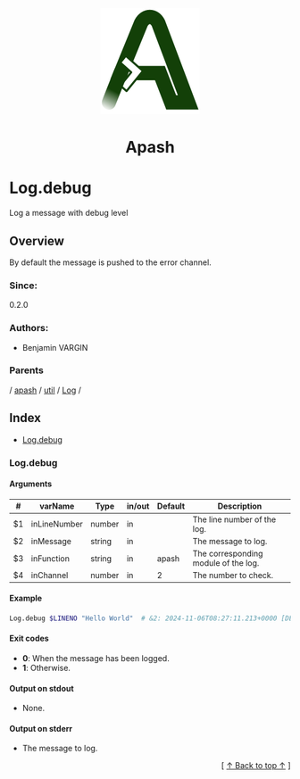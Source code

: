 
<div align='center' id='apash-top'>
  <a href='https://github.com/hastec-fr/apash'>
    <img alt='apash-logo' src='../../../../../../assets/apash-logo.svg'/>
  </a>

  # Apash
</div>

# Log.debug

Log a message with debug level

## Overview

By default the message is pushed to the error channel.

### Since:
0.2.0

### Authors:
* Benjamin VARGIN

### Parents
<!-- apash.parentBegin -->
[](../../../../.md) / [apash](../../../apash.md) / [util](../../util.md) / [Log](../Log.md) / 
<!-- apash.parentEnd -->

## Index

* [Log.debug](#logdebug)

### Log.debug

#### Arguments
| #      | varName        | Type          | in/out   | Default   | Description                           |
|--------|----------------|---------------|----------|-----------|---------------------------------------|
| $1     | inLineNumber   | number        | in       |           | The line number of the log.           |
| $2     | inMessage      | string        | in       |           | The message to log.                   |
| $3     | inFunction     | string        | in       | apash     | The corresponding module of the log.  |
| $4     | inChannel      | number        | in       | 2         | The number to check.                  |

#### Example

```bash
Log.debug $LINENO "Hello World"  # &2: 2024-11-06T08:27:11.213+0000 [DEBUG] apash (1): Hello World
```

#### Exit codes

* **0**: When the message has been logged.
* **1**: Otherwise.

#### Output on stdout

* None.

#### Output on stderr

* The message to log.


  <div align='right'>[ <a href='#apash-top'>↑ Back to top ↑</a> ]</div>


